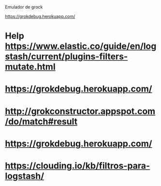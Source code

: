 Emulador de grock

https://grokdebug.herokuapp.com/


# Help https://www.elastic.co/guide/en/logstash/current/plugins-filters-mutate.html
# https://grokdebug.herokuapp.com/
# http://grokconstructor.appspot.com/do/match#result
# https://grokdebug.herokuapp.com/
# https://clouding.io/kb/filtros-para-logstash/